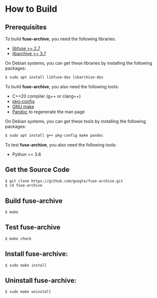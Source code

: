 # How to Build

## Prerequisites

To build **fuse-archive**, you need the following libraries:

*   [libfuse >= 2.7](https://github.com/libfuse/libfuse)
*   [libarchive >= 3.7](https://libarchive.org/)

On Debian systems, you can get these libraries by installing the following
packages:

```sh
$ sudo apt install libfuse-dev libarchive-dev
```

To build **fuse-archive**, you also need the following tools:

*   C++20 compiler (g++ or clang++)
*   [pkg-config](https://www.freedesktop.org/wiki/Software/pkg-config/)
*   [GNU make](https://www.gnu.org/software/make/)
*   [Pandoc](https://pandoc.org) to regenerate the man page

On Debian systems, you can get these tools by installing the following packages:

```sh
$ sudo apt install g++ pkg-config make pandoc
```

To test **fuse-archive**, you also need the following tools:

*   Python >= 3.8


## Get the Source Code

```sh
$ git clone https://github.com/google/fuse-archive.git
$ cd fuse-archive
```

## Build **fuse-archive**

```sh
$ make
```

## Test **fuse-archive**

```sh
$ make check
```

## Install **fuse-archive**:

```sh
$ sudo make install
```

## Uninstall **fuse-archive**:

```sh
$ sudo make uninstall
```
